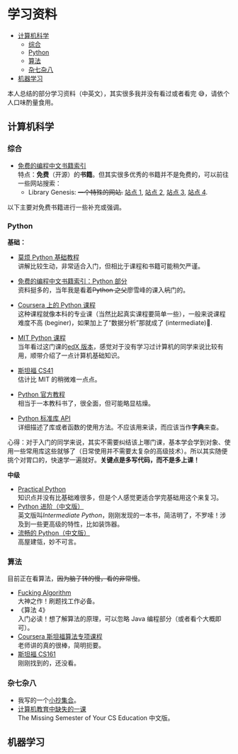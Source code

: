 # 学习资料

- [计算机科学](#计算机科学)
  - [综合](#综合)
  - [Python](#python)
  - [算法](#算法)
  - [杂七杂八](#杂七杂八)
- [机器学习](#机器学习)

本人总结的部分学习资料（中英文），其实很多我并没有看过或者看完 😅，请依个人口味酌量食用。

## 计算机科学

### 综合

- [免费的编程中文书籍索引](https://github.com/justjavac/free-programming-books-zh_CN)  
  特点：**免费**（开源）的**书籍**。但其实很多优秀的书籍并不是免费的，可以前往一些网站搜索：
  - Library Genesis: ~~一个特殊的网站.~~ [站点 1](http://libgen.li/), [站点 2](http://libgen.gs/), [站点 3](http://libgen.lc/), [站点 4](http://genesis.lib/).

以下主要对免费书籍进行一些补充或强调。

### Python

**基础：**

- [莫烦 Python 基础教程](https://mofanpy.com/tutorials/python-basic/)  
  讲解比较生动，非常适合入门，但相比于课程和书籍可能稍欠严谨。
- [免费的编程中文书籍索引：Python 部分](https://github.com/justjavac/free-programming-books-zh_CN#python)  
  资料挺多的，当年我是看着~~Python 之父~~廖雪峰的课入~~坑~~门的。
- [Coursera 上的 Python 课程](https://www.coursera.org/search?query=python&)  
  这种课程就像本科的专业课（当然比起真实课程要简单一些），一般来说课程难度不高 (beginer)，如果加上了“数据分析”那就成了 (intermediate)🤣.
- [MIT Python 课程](https://ocw.mit.edu/courses/electrical-engineering-and-computer-science/6-0001-introduction-to-computer-science-and-programming-in-python-fall-2016/)  
  当年看过这门课的[edX 版本](https://www.edx.org/course/introduction-to-computer-science-and-programming-7)，感觉对于没有学习过计算机的同学来说比较有用，顺带介绍了一点计算机基础知识。

- [斯坦福 CS41](https://stanfordpython.com/)  
  估计比 MIT 的稍微难一点点。

- [Python 官方教程](https://docs.python.org/zh-cn/3/tutorial/index.html)  
  相当于一本教科书了，很全面，但可能略显枯燥。

- [Python 标准库 API](https://docs.python.org/zh-cn/3/library/index.html)  
  详细描述了库或者函数的使用方法。不应该用来读，而应该当作**字典**来查。

心得：对于入门的同学来说，其实不需要纠结该上哪门课，基本学会学到对象、使用一些常用库这些就够了（日常使用并不需要太复杂的高级技术）。所以其实随便挑个对胃口的，快速学一遍就好。**关键点是多写代码，而不是多上课！**

**中级**

- [Practical Python](https://dabeaz-course.github.io/practical-python/)  
  知识点并没有比基础难很多，但是个人感觉更适合学完基础用这个来复习。
- [Python 进阶（中文版）](https://github.com/eastlakeside/interpy-zh)  
  英文版叫*Intermediate Python*，刚刚发现的一本书，简洁明了，不罗嗦！涉及到一些更高级的特性，比如装饰器。
- [流畅的 Python（中文版）](http://libgen.li/item/index.php?md5=A5DA1D0215997469860AEB16A4A4B146)  
  高屋建瓴，妙不可言。

### 算法

目前正在看算法，~~因为脑子转的慢，看的非常慢~~。

- [Fucking Algorithm](https://github.com/labuladong/fucking-algorithm)  
  大神之作！刷题找工作必备。
- 《算法 4》  
  入门必读！想了解算法的原理，可以忽略 Java 编程部分（或者看个大概即可）。
- [Coursera 斯坦福算法专项课程](https://www.coursera.org/specializations/algorithms)  
  老师讲的真的很棒，简明扼要。
- [斯坦福 CS161](https://web.stanford.edu/class/cs161/lectures.html)  
  刚刚找到的，还没看。

### 杂七杂八

- 我写的一个[小抄集合](https://github.com/dull-bird/awesome-cheat-sheets)。
- [计算机教育中缺失的一课](https://missing-semester-cn.github.io/)  
  The Missing Semester of Your CS Education 中文版。


## 机器学习
